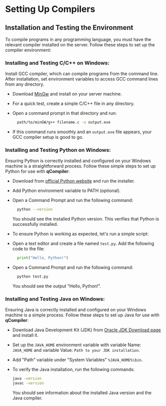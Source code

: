# Setting Up Compilers

## Installation and Testing the Environment

To compile programs in any programming language, you must have the relevant compiler installed on the server. Follow these steps to set up the compiler environment:

### **Installing and Testing C/C++ on Windows:**
   Install GCC compiler, which can compile programs from the command line. After installation, set environment variables to access GCC command lines from any directory.

   - Download [MinGw](http://www.mingw.org/) and install on your server machine.

   - For a quick test, create a simple C/C++ file in any directory.

   - Open a command prompt in that directory and run:
       ```bash
         path/to/minGW/g++ filename.c -o output.exe
       ```

   - If this command runs smoothly and an `output.exe` file appears, your GCC compiler setup is good to go.

### **Installing and Testing Python on Windows:**
   Ensuring Python is correctly installed and configured on your Windows machine is a straightforward process. Follow these simple steps to set up Python for use with **qCompiler**:

   - Download from [official Python website](https://www.python.org/downloads/) and run the installer.
   
   - Add Python environment variable to PATH (optional).
   
   - Open a Command Prompt and run the following command:
      ```bash
        python --version
      ```
      You should see the installed Python version. This verifies that Python is successfully installed.
   
   - To ensure Python is working as expected, let's run a simple script:
   
   - Open a text editor and create a file named `test.py`. Add the following code to the file:
      ```python
        print("Hello, Python!")
      ```

   - Open a Command Prompt and run the following command:
      ```bash
        python test.py
      ```
      You should see the output "Hello, Python!".

### **Installing and Testing Java on Windows:**
Ensuring Java is correctly installed and configured on your Windows machine is a simple process. Follow these steps to set up Java for use with **qCompiler**:

- Download Java Development Kit (JDK) from [Oracle JDK Download page](https://www.oracle.com/java/technologies/javase-downloads.html) and install it.

- Set up the `JAVA_HOME` environment variable with variable Name: `JAVA_HOME` and variable Value: `Path to your JDK installation`.

- Add "Path" variable under "System Variables" `%JAVA_HOME%\bin`.

- To verify the Java installation, run the following commands:
     ```bash
     java -version
     javac -version
     ```
  You should see information about the installed Java version and the Java compiler.